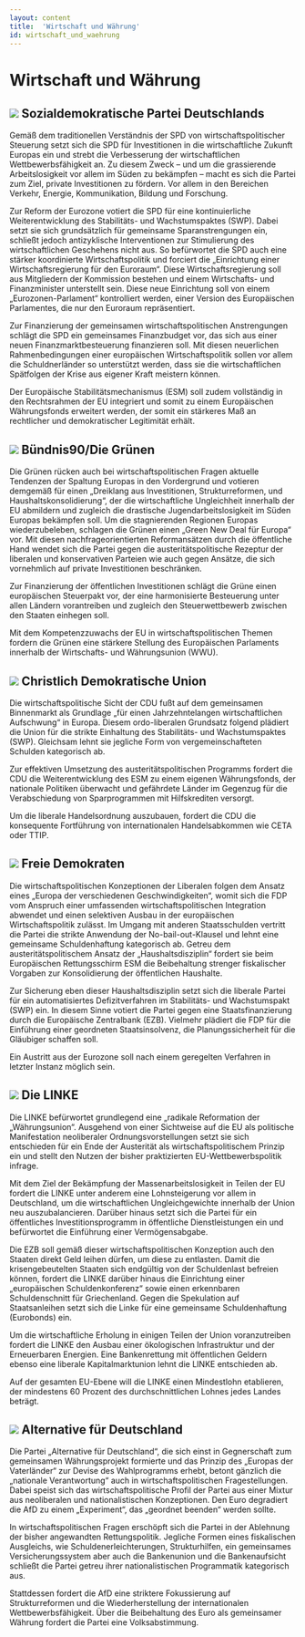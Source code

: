 ```yaml
---
layout: content
title:  'Wirtschaft und Währung'
id: wirtschaft_und_waehrung
---
```


# Wirtschaft und Währung

## <img src="{{ site.url }}/images/spd.png" class="parteilogo"> Sozialdemokratische Partei Deutschlands
Gemäß dem traditionellen Verständnis der SPD von wirtschaftspolitischer Steuerung setzt sich die SPD für Investitionen in die wirtschaftliche Zukunft Europas ein und strebt die Verbesserung der wirtschaftlichen Wettbewerbsfähigkeit an.
Zu diesem Zweck – und um die grassierende Arbeitslosigkeit vor allem im Süden zu bekämpfen –  macht es sich die Partei zum Ziel, private Investitionen zu fördern. Vor allem in den Bereichen Verkehr, Energie, Kommunikation, Bildung und Forschung.

Zur Reform der Eurozone votiert die SPD für eine kontinuierliche Weiterentwicklung des Stabilitäts- und Wachstumspaktes (SWP). Dabei setzt sie sich grundsätzlich für gemeinsame Sparanstrengungen ein, schließt jedoch antizyklische Interventionen zur Stimulierung des wirtschaftlichen Geschehens nicht aus. So befürwortet die SPD auch eine stärker koordinierte Wirtschaftspolitik und forciert die „Einrichtung einer Wirtschaftsregierung für den Euroraum“. Diese Wirtschaftsregierung soll aus Mitgliedern der Kommission bestehen und einem Wirtschafts- und Finanzminister unterstellt sein. Diese neue Einrichtung soll von einem „Eurozonen-Parlament“  kontrolliert werden, einer Version des Europäischen Parlamentes, die nur den Euroraum repräsentiert.

Zur Finanzierung der gemeinsamen wirtschaftspolitischen Anstrengungen schlägt die SPD ein gemeinsames Finanzbudget vor, das sich aus einer neuen Finanzmarktbesteuerung finanzieren soll. Mit diesen neuerlichen Rahmenbedingungen einer europäischen Wirtschaftspolitik sollen vor allem die Schuldnerländer so unterstützt werden, dass sie die wirtschaftlichen Spätfolgen der Krise aus eigener Kraft meistern können.

Der Europäische Stabilitätsmechanismus (ESM) soll zudem vollständig in den Rechtsrahmen der EU integriert und somit zu einem Europäischen Währungsfonds erweitert werden, der somit ein stärkeres Maß an rechtlicher und demokratischer Legitimität erhält.

## <img src="{{ site.url }}/images/gruene.png" class="parteilogo"> Bündnis90/Die Grünen
Die Grünen rücken auch bei wirtschaftspolitischen Fragen aktuelle Tendenzen der Spaltung Europas in den Vordergrund und votieren demgemäß für einen „Dreiklang aus Investitionen, Strukturreformen, und Haushaltskonsolidierung“, der die wirtschaftliche Ungleichheit innerhalb der EU abmildern und zugleich die drastische Jugendarbeitslosigkeit im Süden Europas bekämpfen soll. Um die stagnierenden Regionen Europas wiederzubeleben, schlagen die Grünen einen „Green New Deal für Europa“ vor. Mit diesen nachfrageorientierten Reformansätzen durch die öffentliche Hand wendet sich die Partei gegen die austeritätspolitische Rezeptur der liberalen und konservativen Parteien wie auch gegen Ansätze, die sich vornehmlich auf private Investitionen beschränken.

Zur Finanzierung der öffentlichen Investitionen schlägt die Grüne einen europäischen Steuerpakt vor, der eine harmonisierte Besteuerung unter allen Ländern vorantreiben und zugleich den Steuerwettbewerb zwischen den Staaten einhegen soll.

Mit dem Kompetenzzuwachs der EU in wirtschaftspolitischen Themen fordern die Grünen eine stärkere Stellung des Europäischen Parlaments innerhalb der Wirtschafts- und Währungsunion (WWU).

## <img src="{{ site.url }}/images/cdu.png" class="parteilogo"> Christlich Demokratische Union
Die wirtschaftspolitische Sicht der CDU fußt auf dem gemeinsamen Binnenmarkt als Grundlage „für einen Jahrzehntelangen wirtschaftlichen Aufschwung“ in Europa. Diesem ordo-liberalen Grundsatz folgend plädiert die Union für die strikte Einhaltung des Stabilitäts- und Wachstumspaktes (SWP). Gleichsam lehnt sie jegliche Form von vergemeinschafteten Schulden kategorisch ab.

Zur effektiven Umsetzung des austeritätspolitischen Programms fordert die CDU die Weiterentwicklung des ESM zu einem eigenen Währungsfonds, der nationale Politiken überwacht und gefährdete Länder im Gegenzug für die Verabschiedung von Sparprogrammen mit Hilfskrediten versorgt.

Um die liberale Handelsordnung auszubauen, fordert die CDU die konsequente Fortführung von internationalen Handelsabkommen wie CETA oder TTIP.

## <img src="{{ site.url }}/images/fdp.png" class="parteilogo"> Freie Demokraten
Die wirtschaftspolitischen Konzeptionen der Liberalen folgen dem Ansatz eines „Europa der verschiedenen Geschwindigkeiten“, womit sich die FDP vom Anspruch einer umfassenden wirtschaftspolitischen Integration abwendet und einen selektiven Ausbau in der europäischen Wirtschaftspolitik zulässt. Im Umgang mit anderen Staatsschulden vertritt die Partei die strikte Anwendung der No-bail-out-Klausel und lehnt eine gemeinsame Schuldenhaftung kategorisch ab. Getreu dem austeritätspolitischem Ansatz der „Haushaltsdisziplin“ fordert sie beim Europäischen Rettungsschirm ESM die Beibehaltung strenger fiskalischer Vorgaben zur Konsolidierung der öffentlichen Haushalte. 

Zur Sicherung eben dieser Haushaltsdisziplin setzt sich die liberale Partei für ein automatisiertes Defizitverfahren im Stabilitäts- und Wachstumspakt (SWP) ein. In diesem Sinne votiert die Partei gegen eine Staatsfinanzierung durch die Europäische Zentralbank (EZB). Vielmehr plädiert die FDP für die Einführung einer geordneten Staatsinsolvenz, die Planungssicherheit für die Gläubiger schaffen soll.

Ein Austritt aus der Eurozone soll nach einem geregelten Verfahren in letzter Instanz möglich sein.

## <img src="{{ site.url }}/images/linke.png" class="parteilogo">  Die LINKE
Die LINKE befürwortet grundlegend eine „radikale Reformation der „Währungsunion“. Ausgehend von einer Sichtweise auf die EU als politische Manifestation neoliberaler Ordnungsvorstellungen setzt sie sich entschieden für ein Ende der Austerität als wirtschaftspolitischem Prinzip ein und stellt den Nutzen der bisher praktizierten EU-Wettbewerbspolitik infrage.

Mit dem Ziel der Bekämpfung der Massenarbeitslosigkeit in Teilen der EU fordert die LINKE unter anderem eine Lohnsteigerung vor allem in Deutschland, um die wirtschaftlichen Ungleichgewichte innerhalb der Union neu auszubalancieren. Darüber hinaus setzt sich die Partei für ein öffentliches Investitionsprogramm in öffentliche Dienstleistungen ein und befürwortet die Einführung einer Vermögensabgabe.

Die EZB soll gemäß dieser wirtschaftspolitischen Konzeption auch den Staaten direkt Geld leihen dürfen, um diese zu entlasten. Damit die krisengebeutelten Staaten sich endgültig von der Schuldenlast befreien können, fordert die LINKE darüber hinaus die Einrichtung einer „europäischen Schuldenkonferenz“ sowie einen erkennbaren Schuldenschnitt für Griechenland. Gegen die Spekulation auf Staatsanleihen setzt sich die Linke für eine gemeinsame Schuldenhaftung (Eurobonds) ein.

Um die wirtschaftliche Erholung in einigen Teilen der Union voranzutreiben fordert die LINKE den Ausbau einer ökologischen Infrastruktur und der Erneuerbaren Energien. Eine Bankenrettung mit öffentlichen Geldern ebenso eine liberale Kapitalmarktunion lehnt die LINKE entschieden ab.

Auf der gesamten EU-Ebene will die LINKE einen Mindestlohn etablieren, der mindestens 60 Prozent des durchschnittlichen Lohnes jedes Landes beträgt.

## <img src="{{ site.url }}/images/afd.png" class="parteilogo"> Alternative für Deutschland
Die Partei „Alternative für Deutschland“, die sich einst in Gegnerschaft zum gemeinsamen Währungsprojekt formierte und das Prinzip des „Europas der Vaterländer“ zur Devise des Wahlprogramms erhebt, betont gänzlich die „nationale Verantwortung“ auch in wirtschaftspolitischen Fragestellungen. Dabei speist sich das wirtschaftspolitische Profil der Partei aus einer Mixtur aus neoliberalen und nationalistischen Konzeptionen. Den Euro degradiert die AfD zu einem „Experiment“, das  „geordnet  beenden“ werden sollte.

In wirtschaftspolitischen Fragen erschöpft sich die Partei in der Ablehnung der bisher angewandten Rettungspolitik. Jegliche Formen eines fiskalischen Ausgleichs, wie Schuldenerleichterungen, Strukturhilfen, ein gemeinsames Versicherungssystem aber auch die Bankenunion und die Bankenaufsicht schließt die Partei getreu ihrer nationalistischen Programmatik kategorisch aus.

Stattdessen fordert die AfD eine striktere Fokussierung auf Strukturreformen und die Wiederherstellung der internationalen Wettbewerbsfähigkeit.
Über die Beibehaltung des Euro als gemeinsamer Währung fordert die Partei eine Volksabstimmung.